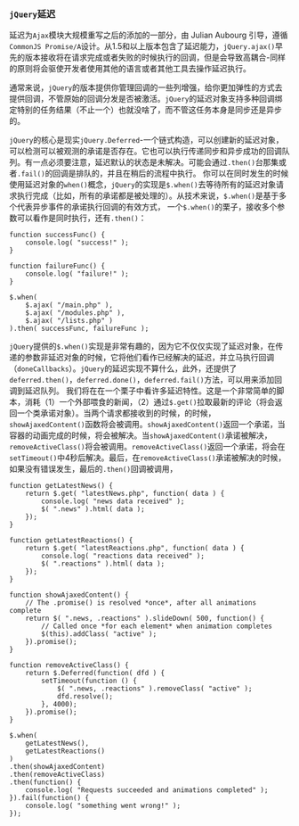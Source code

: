 ### `jQuery`延迟
延迟为`Ajax`模块大规模重写之后的添加的一部分，由 Julian Aubourg 引导，遵循`CommonJS Promise/A`设计。从1.5和以上版本包含了延迟能力，`jQuery.ajax()`早先的版本接收将在请求完成或者失败的时候执行的回调，但是会导致高耦合-同样的原则将会驱使开发者使用其他的语言或者其他工具去操作延迟执行。

通常来说，`jQuery`的版本提供你管理回调的一些列增强，给你更加弹性的方式去提供回调，不管原始的回调分发是否被激活。`jQuery`的延迟对象支持多种回调绑定特别的任务结果（不止一个）也就没啥了，而不管这任务本身是同步还是异步的。

`jQuery`的核心是现实`jQuery.Deferred`-一个链式构造，可以创建新的延迟对象，可以检测可以被观测的承诺是否存在。它也可以执行传递同步和异步成功的回调队列。有一点必须要注意，延迟默认的状态是未解决。可能会通过`.then()`台那集或者`.fail()`的回调是排队的，并且在稍后的流程中执行。
你可以在同时发生的时候使用延迟对象的`when()`概念，`jQuery`的实现是`$.when()`去等待所有的延迟对象请求执行完成（比如，所有的承诺都是被处理的）。从技术来说，`$.when()`是基于多个代表异步事件的承诺执行回调的有效方式，
一个`$.when()`的栗子，接收多个参数可以看作是同时执行，还有`.then()`：
```
function successFunc() {
    console.log( "success!" );
}
 
function failureFunc() {
    console.log( "failure!" );
}
 
$.when(
    $.ajax( "/main.php" ),
    $.ajax( "/modules.php" ),
    $.ajax( "/lists.php" )
).then( successFunc, failureFunc );
```
`jQuery`提供的`$.when()`实现是非常有趣的，因为它不仅仅实现了延迟对象，在传递的参数非延迟对象的时候，它将他们看作已经解决的延迟，并立马执行回调（`doneCallbacks`）。`jQuery`的延迟实现不算什么，此外，还提供了`deferred.then()`，`deferred.done()`，`deferred.fail()`方法，可以用来添加回调到延迟队列。
我们将在在一个栗子中看许多延迟特性。这是一个非常简单的脚本，消耗（1）一个外部喂食的新闻，（2）通过`$.get()`拉取最新的评论（将会返回一个类承诺对象）。当两个请求都接收到的时候，的时候，`showAjaxedContent()`函数将会被调用。`showAjaxedContent()`返回一个承诺，当容器的动画完成的时候，将会被解决。当`showAjaxedContent()`承诺被解决，`removeActiveClass()`将会被调用。`removeActiveClass()`返回一个承诺，将会在`setTimeout()`中4秒后解决。最后，在`removeActiveClass()`承诺被解决的时候，如果没有错误发生，最后的`.then()`回调被调用，
```
function getLatestNews() {
    return $.get( "latestNews.php", function( data ) {
        console.log( "news data received" );
        $( ".news" ).html( data );
    });
}
 
function getLatestReactions() {
    return $.get( "latestReactions.php", function( data ) {
        console.log( "reactions data received" );
        $( ".reactions" ).html( data );
    });
}
 
function showAjaxedContent() {
    // The .promise() is resolved *once*, after all animations complete
    return $( ".news, .reactions" ).slideDown( 500, function() {
        // Called once *for each element* when animation completes
        $(this).addClass( "active" );
    }).promise();
}
 
function removeActiveClass() {
    return $.Deferred(function( dfd ) {
        setTimeout(function () {
            $( ".news, .reactions" ).removeClass( "active" );
            dfd.resolve();
        }, 4000);
    }).promise();
}
 
$.when(
    getLatestNews(),
    getLatestReactions()
)
.then(showAjaxedContent)
.then(removeActiveClass)
.then(function() {
    console.log( "Requests succeeded and animations completed" );
}).fail(function() {
    console.log( "something went wrong!" );
});
```